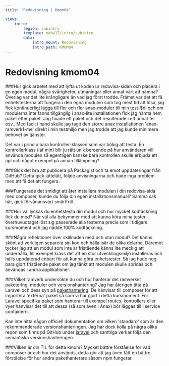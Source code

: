 ```yaml
---
title: "Redovisning | Kmom04"

views:
    intro:
        region: subintro
        template: mahw17/intro/subintro
        data:
            intro_mount: Redovisning
            intro_path: KMOM04
---
```

Redovisning kmom04
=========================


###Hur gick arbetet med att lyfta ut koden ur redovisa-sidan och placera i en egen modul, några svårigheter, utmaningar eller annat värt att nämna?
Överlag var det lite krångligare än vad jag först trodde. Främst var det att få enhetstesterna att fungera i den egna modulen som tog mest tid att lösa, jag fick kontinuerligt
lägga till fler och fler anax-moduler till min test-$di och om modulerna inte fanns tillgänglig i anax-lite installationen fick jag hämta hem paket efter paket. Jag fixade ett paket och det resulterade i ett annat fel osv.. Med facit i hand skulle jag tagit den större anax installationen 'anax-ramverk1-me' direkt i min testmiljö men jag trodde att jag kunde minimera behovet av tjänster.

Det var i princip bara kontroller-klassen som var bökig att testa. En kontrollerklass (iaf min) blir ju rätt unik beroende på hur användaren vill använda modulen så egentligen
kanske bara kontrollen skulle erbjuda ett api och något exempel på annan tillämpning?

###Gick det bra att publicera på Packagist och ta emot uppdateringar från GitHub?
Detta gick jättelätt, följde anvisningarna och hade inga problem med att få det att fungera.

###Fungerade det smidigt att åter installera modulen i din redovisa-sida med composer, kunde du följa din egen installationsmanual?
Samma sak här, gick förvånansvärt smärtfritt.

###Hur väl lyckas du enhetstesta din modul och hur mycket kodtäckning fick du med?
När väl alla bekymmer med att kunna köra mina tester överhuvudtaget löst sig passerade alla testerna precis
som i tidigare kursmoment och jag nådde 100% kodtäckning.

###Några reflektioner över skillnaden med och utan modul?
Det känns skönt att verkligen separera sin kod och hålla isär de olika delarna.
Däremot tycker jag att en modul som inte är fristående känns lite meckig att underhålla, till exempel
krävs det att en stor utvecklingsmiljö installeras och hålls uppdaterad enbart för att kunna göra enhetstester.
Så jag hade nog bara gjort fristående paket om jag tänkt att modulen skulle spridas och användas i andra applikationer.

###Vilket ramverk undersökte du och hur hanterar det ramverket paketering, moduler och versionshantering?
Jag har återigen titta på Laravel och dess syn på [pakethantering](https://laravel.com/docs/5.7/packages#introduction). De hänvisar
till composer för att importera 'externa' paket så som vi har gjort i detta kursmoment. För Laravel specifika paket som hanterar till exempel
routes, kontrollers eller vyer hänvisar det till att dessa (så som även i Anax) bör läggas till i service containern.

Kan inte hitta någon officiell dokumentation om vilken 'standard' som är den rekommenderade versionshanteringen. Jag har dock kolla på några olika
repon som finns på GitHub under [laravel](https://github.com/laravel) och samtliga verkar följa den semantiska versionshanteringen.


###Vilken är din TIL för detta kmom?
Mycket bättre förståelse för vad composer är och hur det används, detta gör att jag även fått
en bättre förståelse för hur andra pakethanterare såsom npm fungerar.
